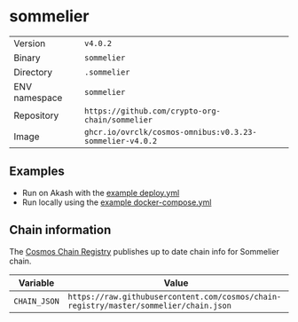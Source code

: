 # sommelier

| | |
|---|---|
|Version|`v4.0.2`|
|Binary|`sommelier`|
|Directory|`.sommelier`|
|ENV namespace|`sommelier`|
|Repository|`https://github.com/crypto-org-chain/sommelier`|
|Image|`ghcr.io/ovrclk/cosmos-omnibus:v0.3.23-sommelier-v4.0.2`|

## Examples

- Run on Akash with the [example deploy.yml](./deploy.yml)
- Run locally using the [example docker-compose.yml](./docker-compose.yml)

## Chain information

The [Cosmos Chain Registry](https://github.com/cosmos/chain-registry) publishes up to date chain info for Sommelier chain.

|Variable|Value|
|---|---|
|`CHAIN_JSON`|`https://raw.githubusercontent.com/cosmos/chain-registry/master/sommelier/chain.json`|
